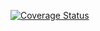 [![Coverage Status](https://coveralls.io/repos/github/varshasivakumar/swe1-polls/badge.svg?branch=master)](https://coveralls.io/github/varshasivakumar/swe1-polls?branch=master)